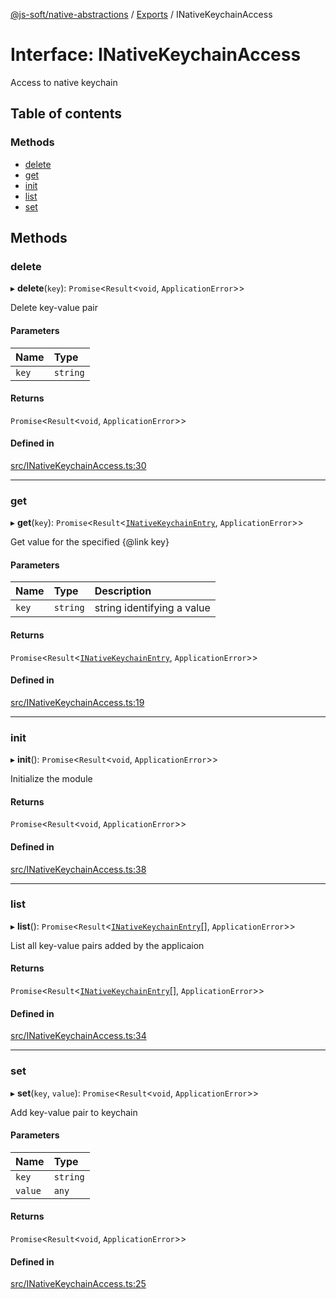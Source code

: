 [@js-soft/native-abstractions](../README.md) / [Exports](../modules.md) / INativeKeychainAccess

# Interface: INativeKeychainAccess

Access to native keychain

## Table of contents

### Methods

- [delete](INativeKeychainAccess.md#delete)
- [get](INativeKeychainAccess.md#get)
- [init](INativeKeychainAccess.md#init)
- [list](INativeKeychainAccess.md#list)
- [set](INativeKeychainAccess.md#set)

## Methods

### delete

▸ **delete**(`key`): `Promise`<`Result`<`void`, `ApplicationError`\>\>

Delete key-value pair

#### Parameters

| Name | Type |
| :------ | :------ |
| `key` | `string` |

#### Returns

`Promise`<`Result`<`void`, `ApplicationError`\>\>

#### Defined in

[src/INativeKeychainAccess.ts:30](https://github.com/js-soft/ts-native-access/blob/20019e8/packages/abstractions/src/INativeKeychainAccess.ts#L30)

___

### get

▸ **get**(`key`): `Promise`<`Result`<[`INativeKeychainEntry`](INativeKeychainEntry.md), `ApplicationError`\>\>

Get value for the specified {@link key}

#### Parameters

| Name | Type | Description |
| :------ | :------ | :------ |
| `key` | `string` | string identifying a value |

#### Returns

`Promise`<`Result`<[`INativeKeychainEntry`](INativeKeychainEntry.md), `ApplicationError`\>\>

#### Defined in

[src/INativeKeychainAccess.ts:19](https://github.com/js-soft/ts-native-access/blob/20019e8/packages/abstractions/src/INativeKeychainAccess.ts#L19)

___

### init

▸ **init**(): `Promise`<`Result`<`void`, `ApplicationError`\>\>

Initialize the module

#### Returns

`Promise`<`Result`<`void`, `ApplicationError`\>\>

#### Defined in

[src/INativeKeychainAccess.ts:38](https://github.com/js-soft/ts-native-access/blob/20019e8/packages/abstractions/src/INativeKeychainAccess.ts#L38)

___

### list

▸ **list**(): `Promise`<`Result`<[`INativeKeychainEntry`](INativeKeychainEntry.md)[], `ApplicationError`\>\>

List all key-value pairs added by the applicaion

#### Returns

`Promise`<`Result`<[`INativeKeychainEntry`](INativeKeychainEntry.md)[], `ApplicationError`\>\>

#### Defined in

[src/INativeKeychainAccess.ts:34](https://github.com/js-soft/ts-native-access/blob/20019e8/packages/abstractions/src/INativeKeychainAccess.ts#L34)

___

### set

▸ **set**(`key`, `value`): `Promise`<`Result`<`void`, `ApplicationError`\>\>

Add key-value pair to keychain

#### Parameters

| Name | Type |
| :------ | :------ |
| `key` | `string` |
| `value` | `any` |

#### Returns

`Promise`<`Result`<`void`, `ApplicationError`\>\>

#### Defined in

[src/INativeKeychainAccess.ts:25](https://github.com/js-soft/ts-native-access/blob/20019e8/packages/abstractions/src/INativeKeychainAccess.ts#L25)
